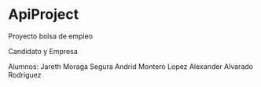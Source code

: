 # ApiProject

Proyecto bolsa de empleo 

Candidato y Empresa


Alumnos:
Jareth Moraga Segura
Andrid Montero Lopez 
Alexander Alvarado Rodriguez

